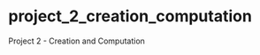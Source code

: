 project_2_creation_computation
==============================

Project 2 - Creation and Computation
